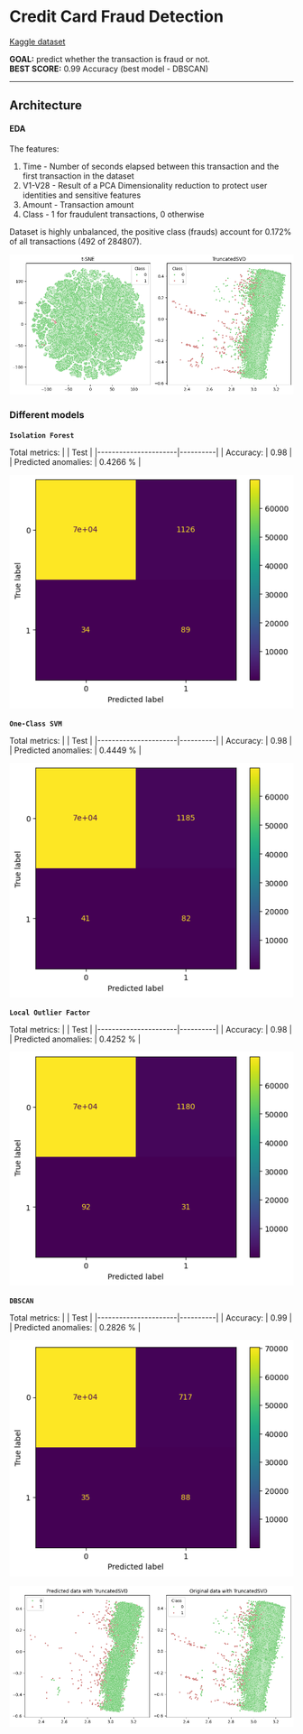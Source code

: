 # Credit Card Fraud Detection
[Kaggle dataset](https://www.kaggle.com/datasets/mlg-ulb/creditcardfraud)

**GOAL:** predict whether the transaction is fraud or not.  
**BEST SCORE:** 0.99 Accuracy (best model - DBSCAN)

---
## Architecture


#### EDA

The features:
1. Time - Number of seconds elapsed between this transaction and the first transaction in the dataset
2. V1-V28 - Result of a PCA Dimensionality reduction to protect user identities and sensitive features
3. Amount - Transaction amount
4. Class - 1 for fraudulent transactions, 0 otherwise

Dataset is highly unbalanced, the positive class (frauds) account for 0.172% of all transactions (492 of 284807).

![image](pictures/decomp_plots.png)


### Different models

**`Isolation Forest`**

Total metrics:
|                      |   Test   |
|----------------------|----------|
|            Accuracy: | 0.98     |
| Predicted anomalies: | 0.4266 % |

![image](pictures/forest.png)


**`One-Class SVM`**

Total metrics:
|                      |   Test   |
|----------------------|----------|
|            Accuracy: | 0.98     |
| Predicted anomalies: | 0.4449 % |

![image](pictures/svm.png)


**`Local Outlier Factor`**

Total metrics:
|                      |   Test   |
|----------------------|----------|
|            Accuracy: | 0.98     |
| Predicted anomalies: | 0.4252 % |

![image](pictures/lof.png)


**`DBSCAN`**

Total metrics:
|                      |   Test   |
|----------------------|----------|
|            Accuracy: | 0.99     |
| Predicted anomalies: | 0.2826 % |

![image](pictures/dbscan.png)

![image](pictures/pred_decomp_plots.png)
